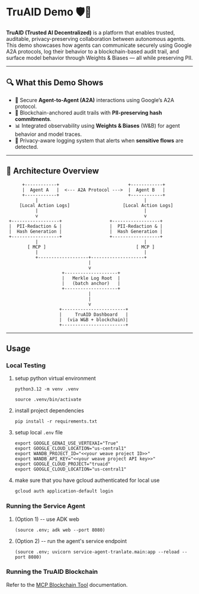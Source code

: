 # TruAID Demo 🛡️🤖

**TruAID (Trusted AI Decentralized)** is a platform that enables trusted, auditable, privacy-preserving collaboration between autonomous agents. This demo showcases how agents can communicate securely using Google A2A protocols, log their behavior to a blockchain-based audit trail, and surface model behavior through Weights & Biases — all while preserving PII.

---

## 🔍 What this Demo Shows

- 🤝 Secure **Agent-to-Agent (A2A)** interactions using Google’s A2A protocol.
- 🔗 Blockchain-anchored audit trails with **PII-preserving hash commitments**.
- 📊 Integrated observability using **Weights & Biases** (W&B) for agent behavior and model traces.
- 🚨 Privacy-aware logging system that alerts when **sensitive flows** are detected.

---

## 🧱 Architecture Overview
```
      +------------+                          +------------+
      |  Agent A   |  <--- A2A Protocol --->  |  Agent B   |
      +------------+                          +------------+
           |                                        |
     [Local Action Logs]                    [Local Action Logs]
           |                                        |
           v                                        v
 +------------------+                  +------------------+
 |  PII-Redaction & |                  |  PII-Redaction & |
 |  Hash Generation |                  |  Hash Generation |
 +------------------+                  +------------------+
           |                                        |
        [ MCP ]                                  [ MCP ]
           |                                        |
           +-------------------+--------------------+
                               |
                               v
                     +--------------------+
                     |   Merkle Log Root  |
                     |   (batch anchor)   |
                     +--------------------+
                               |
                               |
                               v
                    +------------------------+
                    |     TruAID Dashboard   |
                    |  (via W&B + blockchain)|
                    +------------------------+
```
---

## Usage

### Local Testing

1.  setup python virtual environment
    ```
    python3.12 -m venv .venv
    ```
    ```
    source .venv/bin/activate
    ```

1.  install project dependencies
    ```
    pip install -r requirements.txt
    ```

1.  setup local `.env` file
    ```
    export GOOGLE_GENAI_USE_VERTEXAI="True"
    export GOOGLE_CLOUD_LOCATION="us-central1"
    export WANDB_PROJECT_ID="<<your weave project ID>>"
    export WANDB_API_KEY="<<your weave project API key>>"
    export GOOGLE_CLOUD_PROJECT="truaid"
    export GOOGLE_CLOUD_LOCATION="us-central1"
    ```
1.  make sure that you have gcloud authenticated for local use
    ```
    gcloud auth application-default login
    ```

### Running the Service Agent
1.  (Option 1) -- use ADK web
    ```
    (source .env; adk web --port 8080)
    ```
1.  (Option 2) -- run the agent's service endpoint
    ```
    (source .env; uvicorn service-agent-tranlate.main:app --reload --port 8080)
    ```

### Running the TruAID Blockchain

Refer to the [MCP Blockchain Tool](mcp-server/README.md) documentation.
